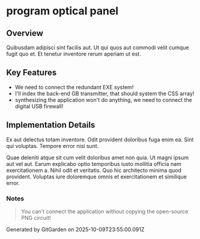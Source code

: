 # program optical panel

## Overview
Quibusdam adipisci sint facilis aut. Ut qui quos aut commodi velit cumque fugit quo et. Et tenetur inventore rerum aperiam ut est.

## Key Features
- We need to connect the redundant EXE system!
- I'll index the back-end GB transmitter, that should system the CSS array!
- synthesizing the application won't do anything, we need to connect the digital USB firewall!

## Implementation Details
Ex aut delectus totam inventore. Odit provident doloribus fuga enim ea. Sint qui voluptas. Tempore error nisi sunt.
 Quae deleniti atque sit cum velit doloribus amet non quia. Ut magni ipsum aut vel aut. Earum explicabo optio temporibus iusto mollitia officia nam exercitationem a. Nihil odit et veritatis. Quo hic architecto minima quod provident. Voluptas iure doloremque omnis et exercitationem et similique error.

### Notes
> You can't connect the application without copying the open-source PNG circuit!

Generated by GitGarden on 2025-10-09T23:55:00.091Z